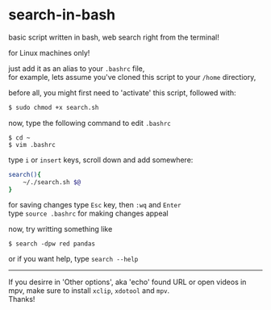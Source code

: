 # search-in-bash
basic script written in bash, web search right from the terminal!

for Linux machines only!

just add it as an alias to your ```.bashrc```  file,  
for example, lets assume you've cloned this script to your ```/home``` directiory,  

before all, you might first need to 'activate' this script, followed with: 
```bash
$ sudo chmod +x search.sh
```
now, type the following command to edit ```.bashrc```
```
$ cd ~
$ vim .bashrc
```
type ```i``` or ```insert``` keys, scroll down and add somewhere:
```bash
search(){  
    ~/./search.sh $@  
}
```
for saving changes type ```Esc``` key, then ```:wq``` and ```Enter```  
type ```source .bashrc``` for making changes appeal

now, try writting something like
```
$ search -dpw red pandas
```
or if you want help, type ```search --help```

-----
If you desirre in 'Other options', aka 'echo' found URL or open videos in mpv, make sure to install ```xclip```, ```xdotool``` and ```mpv```.  
Thanks!
